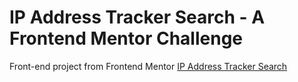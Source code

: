 # IP Address Tracker Search - A Frontend Mentor Challenge

Front-end project from Frontend Mentor [IP Address Tracker Search](https://www.frontendmentor.io/challenges/ip-address-tracker-I8-0yYAH0)